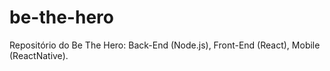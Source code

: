 # be-the-hero
Repositório do Be The Hero: Back-End (Node.js), Front-End (React), Mobile (ReactNative).
